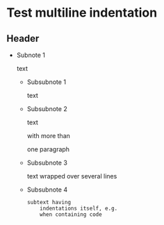 # Test multiline indentation

## Header

- Subnote 1
  
  text
  - Subsubnote 1
    
    text
  - Subsubnote 2
    
    text
    
    with more than
    
    one paragraph
  - Subsubnote 3
    
    text wrapped over
    several
    lines
  - Subsubnote 4
    ```
    subtext having
        indentations itself, e.g.
        when containing code
    ```

